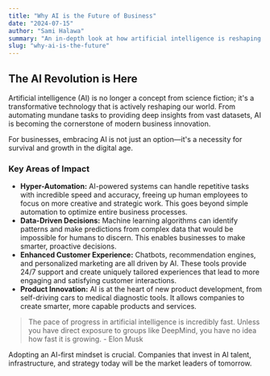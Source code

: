 ```yaml
---
title: "Why AI is the Future of Business"
date: "2024-07-15"
author: "Sami Halawa"
summary: "An in-depth look at how artificial intelligence is reshaping industries and why every business needs an AI strategy to stay competitive."
slug: "why-ai-is-the-future"
---
```


## The AI Revolution is Here

Artificial intelligence (AI) is no longer a concept from science fiction; it's a transformative technology that is actively reshaping our world. From automating mundane tasks to providing deep insights from vast datasets, AI is becoming the cornerstone of modern business innovation.

For businesses, embracing AI is not just an option—it's a necessity for survival and growth in the digital age.

### Key Areas of Impact

*   **Hyper-Automation:** AI-powered systems can handle repetitive tasks with incredible speed and accuracy, freeing up human employees to focus on more creative and strategic work. This goes beyond simple automation to optimize entire business processes.
*   **Data-Driven Decisions:** Machine learning algorithms can identify patterns and make predictions from complex data that would be impossible for humans to discern. This enables businesses to make smarter, proactive decisions.
*   **Enhanced Customer Experience:** Chatbots, recommendation engines, and personalized marketing are all driven by AI. These tools provide 24/7 support and create uniquely tailored experiences that lead to more engaging and satisfying customer interactions.
*   **Product Innovation:** AI is at the heart of new product development, from self-driving cars to medical diagnostic tools. It allows companies to create smarter, more capable products and services.

> The pace of progress in artificial intelligence is incredibly fast. Unless you have direct exposure to groups like DeepMind, you have no idea how fast it is growing. - Elon Musk

Adopting an AI-first mindset is crucial. Companies that invest in AI talent, infrastructure, and strategy today will be the market leaders of tomorrow.
